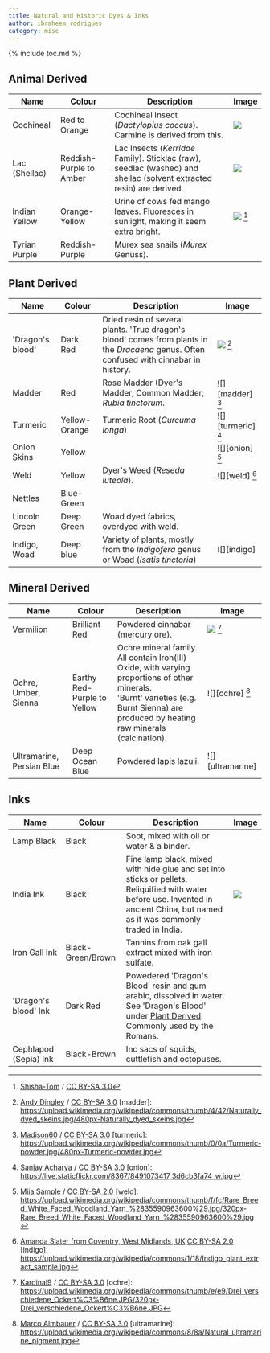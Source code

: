 ```yaml
---
title: Natural and Historic Dyes & Inks
author: ibraheem_rodrigues
category: misc
---
```


{% include toc.md %}

<style>
    table img {
        max-height: 200px;
    }
</style>

[CC_BY_SA2]: https://creativecommons.org/licenses/by-sa/2.0
[CC_BY_SA3]: https://creativecommons.org/licenses/by-sa/3.0
[CC_BY3]: https://creativecommons.org/licenses/by/3.0



## Animal Derived

| Name          | Colour                  | Description                                                                                                          | Image                   |
|---------------|-------------------------|----------------------------------------------------------------------------------------------------------------------|-------------------------|
| Cochineal     | Red to Orange           | Cochineal Insect (*Dactylopius coccus*). Carmine is derived from this.                                               | ![][cochineal_wool]     |
| Lac (Shellac) | Reddish-Purple to Amber | Lac Insects (*Kerridae* Family). Sticklac (raw), seedlac (washed) and shellac (solvent extracted resin) are derived. | ![][shellac]            |
| Indian Yellow | Orange-Yellow           | Urine of cows fed mango leaves. Fluoresces in sunlight, making it seem extra bright.                                 | ![][indian_yellow] [^1] |
| Tyrian Purple | Reddish-Purple          | Murex sea snails (*Murex* Genuss).                                                                                   |                         |


[cochineal_wool]: https://upload.wikimedia.org/wikipedia/commons/7/7c/Cochineal-dyed-wool.jpg
[shellac]: https://upload.wikimedia.org/wikipedia/commons/thumb/b/b6/Shellac_varities.png/320px-Shellac_varities.png
[indian_yellow]: https://upload.wikimedia.org/wikipedia/commons/thumb/4/46/Indisch-Gelb.jpg/228px-Indisch-Gelb.jpg
[^1]: [Shisha-Tom](https://commons.wikimedia.org/wiki/File:Indisch-Gelb.jpg) / [CC BY-SA 3.0][CC_BY_SA3]


## Plant Derived



| Name             | Colour        | Description                                                                                                                              | Image                   |
|------------------|---------------|------------------------------------------------------------------------------------------------------------------------------------------|-------------------------|
| 'Dragon's blood' | Dark Red      | Dried resin of several plants. 'True dragon's blood' comes from plants in the *Dracaena* genus. Often confused with cinnabar in history. | ![][dragons_blood] [^2] |
| Madder           | Red           | Rose Madder (Dyer's Madder, Common Madder, *Rubia tinctorum*.                                                                            | ![][madder] [^3]        |
| Turmeric         | Yellow-Orange | Turmeric Root (*Curcuma longa*)                                                                                                          | ![][turmeric] [^4]      |
| Onion Skins      | Yellow        |                                                                                                                                          | ![][onion] [^5]         |
| Weld             | Yellow        | Dyer's Weed (*Reseda luteola*).                                                                                                          | ![][weld] [^6]          |
| Nettles          | Blue-Green    |                                                                                                                                          |                         |
| Lincoln Green    | Deep Green    | Woad dyed fabrics, overdyed with weld.                                                                                                   |                         |
| Indigo, Woad     | Deep blue     | Variety of plants, mostly from the *Indigofera*  genus or Woad (*Isatis tinctoria*)                                                      | ![][indigo]             |

[dragons_blood]: https://upload.wikimedia.org/wikipedia/commons/thumb/9/97/Dragon%27s_blood_%28Daemomorops_draco%29.jpg/640px-Dragon%27s_blood_%28Daemomorops_draco%29.jpg
[^2]: [Andy Dingley](https://commons.wikimedia.org/wiki/File:Dragon%27s_blood_(Daemomorops_draco).jpg) / [CC BY-SA 3.0][CC_BY_SA3]
[madder]: https://upload.wikimedia.org/wikipedia/commons/thumb/4/42/Naturally_dyed_skeins.jpg/480px-Naturally_dyed_skeins.jpg
[^3]: [Madison60](https://commons.wikimedia.org/wiki/File:Naturally_dyed_skeins.jpg) / [CC BY-SA 3.0][CC_BY_SA3]
[turmeric]: https://upload.wikimedia.org/wikipedia/commons/thumb/0/0a/Turmeric-powder.jpg/480px-Turmeric-powder.jpg
[^4]: [Sanjay Acharya](https://commons.wikimedia.org/wiki/File:Turmeric-powder.jpg) / [CC BY-SA 3.0][CC_BY_SA3]
[onion]: https://live.staticflickr.com/8367/8491073417_3d6cb3fa74_w.jpg
[^5]: [Miia Sample](https://www.flickr.com/photos/myrtti/8491073417) / [CC BY-SA 2.0][CC_BY_SA2]
[weld]: https://upload.wikimedia.org/wikipedia/commons/thumb/f/fc/Rare_Breed_White_Faced_Woodland_Yarn_%2835590963600%29.jpg/320px-Rare_Breed_White_Faced_Woodland_Yarn_%2835590963600%29.jpg
[^6]: [Amanda Slater from Coventry, West Midlands, UK](https://commons.wikimedia.org/wiki/File:Rare_Breed_White_Faced_Woodland_Yarn_(35590963600).jpg) [CC BY-SA 2.0][CC_BY_SA2]
[indigo]: https://upload.wikimedia.org/wikipedia/commons/1/18/Indigo_plant_extract_sample.jpg

## Mineral Derived

| Name                      | Colour                      | Description                                                                                                                                                                                   | Image               |
|---------------------------|-----------------------------|-----------------------------------------------------------------------------------------------------------------------------------------------------------------------------------------------|---------------------|
| Vermilion                 | Brilliant Red               | Powdered cinnabar (mercury ore).                                                                                                                                                              | ![][vermilion] [^7] |
| Ochre, Umber, Sienna      | Earthy Red-Purple to Yellow | Ochre mineral family. All contain Iron(III) Oxide, with varying proportions of other minerals. <br> 'Burnt' varieties (e.g. Burnt Sienna) are produced by heating raw minerals (calcination). | ![][ochre] [^8]     |
| Ultramarine, Persian Blue | Deep Ocean Blue             | Powdered lapis lazuli.                                                                                                                                                                        | ![][ultramarine]    |

[vermilion]: https://upload.wikimedia.org/wikipedia/commons/d/d4/Vermilion_pigment.jpg
[^7]: [Kardinal9](https://en.wikipedia.org/wiki/File:Vermilion_pigment.jpg) / [CC BY-SA 3.0][CC_BY_SA3]
[ochre]: https://upload.wikimedia.org/wikipedia/commons/thumb/e/e9/Drei_verschiedene_Ockert%C3%B6ne.JPG/320px-Drei_verschiedene_Ockert%C3%B6ne.JPG
[^8]: [Marco Almbauer](https://commons.wikimedia.org/wiki/File:Drei_verschiedene_Ockert%C3%B6ne.JPG) / [CC BY-SA 3.0][CC_BY_SA3]
[ultramarine]: https://upload.wikimedia.org/wikipedia/commons/8/8a/Natural_ultramarine_pigment.jpg

## Inks

| Name                  | Colour            | Description                                                                                                                                                                       | Image         |
|-----------------------|-------------------|-----------------------------------------------------------------------------------------------------------------------------------------------------------------------------------|---------------|
| Lamp Black            | Black             | Soot, mixed with oil or water & a binder.                                                                                                                                         |               |
| India Ink             | Black             | Fine lamp black, mixed with hide glue and set into sticks or pellets. Reliquified with water before use. Invented in ancient China, but named as it was commonly traded in India. | ![][inkstick] |
| Iron Gall Ink         | Black-Green/Brown | Tannins from oak gall extract mixed with iron sulfate.                                                                                                                            |               |
| 'Dragon's blood' Ink  | Dark Red          | Powedered 'Dragon's Blood' resin and gum arabic, dissolved in water. See 'Dragon's Blood' under [Plant Derived](#plant-derived). Commonly used by the Romans.                     |               |
| Cephlapod (Sepia) Ink | Black-Brown       | Inc sacs of squids, cuttlefish and octopuses.                                                                                                                                     |               |

[inkstick]: https://upload.wikimedia.org/wikipedia/commons/thumb/e/ed/Inkstick.jpg/204px-Inkstick.jpg
[^10]: [Marco Almbauer](https://commons.wikimedia.org/wiki/File:Drei_verschiedene_Ockert%C3%B6ne.JPG) / [CC BY-SA 3.0][CC_BY_SA3]